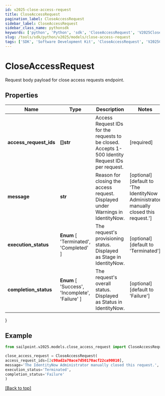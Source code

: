 ```yaml
---
id: v2025-close-access-request
title: CloseAccessRequest
pagination_label: CloseAccessRequest
sidebar_label: CloseAccessRequest
sidebar_class_name: pythonsdk
keywords: ['python', 'Python', 'sdk', 'CloseAccessRequest', 'V2025CloseAccessRequest'] 
slug: /tools/sdk/python/v2025/models/close-access-request
tags: ['SDK', 'Software Development Kit', 'CloseAccessRequest', 'V2025CloseAccessRequest']
---
```


# CloseAccessRequest

Request body payload for close access requests endpoint.

## Properties

Name | Type | Description | Notes
------------ | ------------- | ------------- | -------------
**access_request_ids** | **[]str** | Access Request IDs for the requests to be closed. Accepts 1-500 Identity Request IDs per request. | [required]
**message** | **str** | Reason for closing the access request. Displayed under Warnings in IdentityNow. | [optional] [default to 'The IdentityNow Administrator manually closed this request.']
**execution_status** |  **Enum** [  'Terminated',    'Completed' ] | The request's provisioning status. Displayed as Stage in IdentityNow. | [optional] [default to 'Terminated']
**completion_status** |  **Enum** [  'Success',    'Incomplete',    'Failure' ] | The request's overall status. Displayed as Status in IdentityNow. | [optional] [default to 'Failure']
}

## Example

```python
from sailpoint.v2025.models.close_access_request import CloseAccessRequest

close_access_request = CloseAccessRequest(
access_request_ids=[2c90ad2a70ace7d50170acf22ca90010],
message='The IdentityNow Administrator manually closed this request.',
execution_status='Terminated',
completion_status='Failure'
)

```
[[Back to top]](#) 

